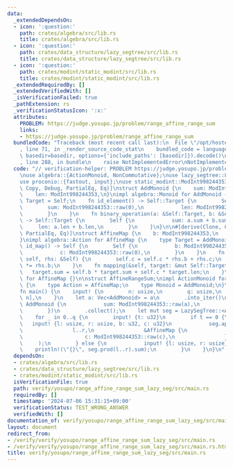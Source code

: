 ```yaml
---
data:
  _extendedDependsOn:
  - icon: ':question:'
    path: crates/algebra/src/lib.rs
    title: crates/algebra/src/lib.rs
  - icon: ':question:'
    path: crates/data_structure/lazy_segtree/src/lib.rs
    title: crates/data_structure/lazy_segtree/src/lib.rs
  - icon: ':question:'
    path: crates/modint/static_modint/src/lib.rs
    title: crates/modint/static_modint/src/lib.rs
  _extendedRequiredBy: []
  _extendedVerifiedWith: []
  _isVerificationFailed: true
  _pathExtension: rs
  _verificationStatusIcon: ':x:'
  attributes:
    PROBLEM: https://judge.yosupo.jp/problem/range_affine_range_sum
    links:
    - https://judge.yosupo.jp/problem/range_affine_range_sum
  bundledCode: "Traceback (most recent call last):\n  File \"/opt/hostedtoolcache/Python/3.10.14/x64/lib/python3.10/site-packages/onlinejudge_verify/documentation/build.py\"\
    , line 71, in _render_source_code_stat\n    bundled_code = language.bundle(stat.path,\
    \ basedir=basedir, options={'include_paths': [basedir]}).decode()\n  File \"/opt/hostedtoolcache/Python/3.10.14/x64/lib/python3.10/site-packages/onlinejudge_verify/languages/rust.py\"\
    , line 288, in bundle\n    raise NotImplementedError\nNotImplementedError\n"
  code: "// verification-helper: PROBLEM https://judge.yosupo.jp/problem/range_affine_range_sum\n\
    \nuse algebra::{ActionMonoid, NonCommutative};\nuse lazy_segtree::LazySegTree;\n\
    use proconio::{fastout, input};\nuse static_modint::ModInt998244353;\n\n#[derive(Clone,\
    \ Copy, Debug, PartialEq, Eq)]\nstruct AddMonoid {\n    sum: ModInt998244353,\n\
    \    len: ModInt998244353,\n}\nimpl algebra::Monoid for AddMonoid {\n    type\
    \ Target = Self;\n    fn id_element() -> Self::Target {\n        Self {\n    \
    \        sum: ModInt998244353::raw(0),\n            len: ModInt998244353::raw(0),\n\
    \        }\n    }\n    fn binary_operation(a: &Self::Target, b: &Self::Target)\
    \ -> Self::Target {\n        Self {\n            sum: a.sum + b.sum,\n       \
    \     len: a.len + b.len,\n        }\n    }\n}\n\n#[derive(Clone, Copy, Debug,\
    \ PartialEq, Eq)]\nstruct AffineMap {\n    b: ModInt998244353,\n    c: ModInt998244353,\n\
    }\nimpl algebra::Action for AffineMap {\n    type Target = AddMonoid;\n    fn\
    \ id_map() -> Self {\n        Self {\n            b: ModInt998244353::raw(1),\n\
    \            c: ModInt998244353::raw(0),\n        }\n    }\n    fn composition(&mut\
    \ self, rhs: &Self) {\n        self.c = self.c * rhs.b + rhs.c;\n        self.b\
    \ *= rhs.b;\n    }\n    fn mapping(&self, target: &mut Self::Target) {\n     \
    \   target.sum = self.b * target.sum + self.c * target.len;\n    }\n}\nimpl NonCommutative\
    \ for AffineMap {}\n\nstruct AffineRangeSum;\nimpl ActionMonoid for AffineRangeSum\
    \ {\n    type Action = AffineMap;\n    type Monoid = AddMonoid;\n}\n\n#[fastout]\n\
    fn main() {\n    input! {\n        n: usize,\n        q: usize,\n        a: [u32;\
    \ n],\n    }\n    let a: Vec<AddMonoid> = a\n        .into_iter()\n        .map(|a|\
    \ AddMonoid {\n            sum: ModInt998244353::raw(a),\n            len: ModInt998244353::raw(1),\n\
    \        })\n        .collect();\n    let mut seg = LazySegTree::<AffineRangeSum>::from(a);\n\
    \    for _ in 0..q {\n        input! {t: u32}\n        if t == 0 {\n         \
    \   input! {l: usize, r: usize, b: u32, c: u32}\n            seg.apply_range_non_commutative(\n\
    \                l..r,\n                &AffineMap {\n                    b: ModInt998244353::raw(b),\n\
    \                    c: ModInt998244353::raw(c),\n                },\n       \
    \     );\n        } else {\n            input! {l: usize, r: usize}\n        \
    \    println!(\"{}\", seg.prod(l..r).sum);\n        }\n    }\n}\n"
  dependsOn:
  - crates/algebra/src/lib.rs
  - crates/data_structure/lazy_segtree/src/lib.rs
  - crates/modint/static_modint/src/lib.rs
  isVerificationFile: true
  path: verify/yosupo/range_affine_range_sum_lazy_seg/src/main.rs
  requiredBy: []
  timestamp: '2024-07-06 15:31:15+09:00'
  verificationStatus: TEST_WRONG_ANSWER
  verifiedWith: []
documentation_of: verify/yosupo/range_affine_range_sum_lazy_seg/src/main.rs
layout: document
redirect_from:
- /verify/verify/yosupo/range_affine_range_sum_lazy_seg/src/main.rs
- /verify/verify/yosupo/range_affine_range_sum_lazy_seg/src/main.rs.html
title: verify/yosupo/range_affine_range_sum_lazy_seg/src/main.rs
---
```

